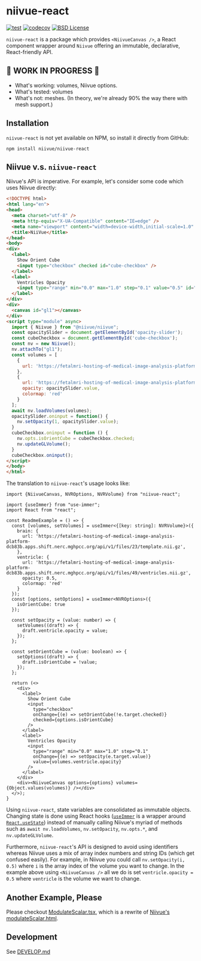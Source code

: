 # niivue-react

[![test](https://github.com/niivue/niivue-react/actions/workflows/test.yml/badge.svg)](https://github.com/niivue/niivue-react/actions/workflows/test.yml)
[![codecov](https://codecov.io/gh/niivue/niivue-react/branch/main/graph/badge.svg)](https://codecov.io/gh/niivue/niivue-react)
[![BSD License](https://img.shields.io/github/license/niivue/niivue-react)](https://github.com/niivue/niivue-react/blob/main/LICENSE)

`niivue-react` is a package which provides `<NiivueCanvas />`, a React component wrapper around `Niivue`
offering an immutable, declarative, React-friendly API.

## :construction: WORK IN PROGRESS :construction:

- What's working: volumes, Niivue options.
- What's tested: volumes
- What's not: meshes. (In theory, we're already 90% the way there with mesh support.)

## Installation

`niivue-react` is not yet available on NPM, so install it directly from GitHub:

```shell
npm install niivue/niivue-react
```

## Niivue v.s. `niivue-react`

Niivue's API is imperative. For example, let's consider some code which uses Niivue directly:

```html
<!DOCTYPE html>
<html lang="en">
<head>
  <meta charset="utf-8" />
  <meta http-equiv="X-UA-Compatible" content="IE=edge" />
  <meta name="viewport" content="width=device-width,initial-scale=1.0" />
  <title>NiiVue</title>
</head>
<body>
<div>
  <label>
    Show Orient Cube
    <input type="checkbox" checked id="cube-checkbox" />
  </label>
  <label>
    Ventricles Opacity
    <input type="range" min="0.0" max="1.0" step="0.1" value="0.5" id="opacity-slider"/>
  </label>
</div>
<div>
  <canvas id="gl1"></canvas>
</div>
<script type="module" async>
  import { Niivue } from "@niivue/niivue";
  const opacitySlider = document.getElementById('opacity-slider');
  const cubeCheckbox = document.getElementById('cube-checkbox');
  const nv = new Niivue();
  nv.attachTo("gl1");
  const volumes = [
    {
      url: 'https://fetalmri-hosting-of-medical-image-analysis-platform-dcb83b.apps.shift.nerc.mghpcc.org/api/v1/files/23/template.nii.gz',
    },
    {
      url: 'https://fetalmri-hosting-of-medical-image-analysis-platform-dcb83b.apps.shift.nerc.mghpcc.org/api/v1/files/49/ventricles.nii.gz',
      opacity: opacitySlider.value,
      colormap: 'red'
    }
  ];
  await nv.loadVolumes(volumes);
  opacitySlider.oninput = function() {
    nv.setOpacity(1, opacitySlider.value);
  }
  cubeCheckbox.oninput = function () {
    nv.opts.isOrientCube = cubeCheckbox.checked;
    nv.updateGLVolume();
  }
  cubeCheckbox.oninput();
</script>
</body>
</html>
```

The translation to `niivue-react`'s usage looks like:

```tsx
import {NiivueCanvas, NVROptions, NVRVolume} from "niivue-react";

import {useImmer} from "use-immer";
import React from "react";

const ReadmeExample = () => {
  const [volumes, setVolumes] = useImmer<{[key: string]: NVRVolume}>({
    brain: {
      url: 'https://fetalmri-hosting-of-medical-image-analysis-platform-dcb83b.apps.shift.nerc.mghpcc.org/api/v1/files/23/template.nii.gz',
    },
    ventricle: {
      url: 'https://fetalmri-hosting-of-medical-image-analysis-platform-dcb83b.apps.shift.nerc.mghpcc.org/api/v1/files/49/ventricles.nii.gz',
      opacity: 0.5,
      colormap: 'red'
    }
  });
  const [options, setOptions] = useImmer<NVROptions>({
    isOrientCube: true
  });

  const setOpacity = (value: number) => {
    setVolumes((draft) => {
      draft.ventricle.opacity = value;
    });
  };

  const setOrientCube = (value: boolean) => {
    setOptions((draft) => {
      draft.isOrientCube = !value;
    });
  };

  return (<>
    <div>
      <label>
        Show Orient Cube
        <input
          type="checkbox"
          onChange={(e) => setOrientCube(!e.target.checked)}
          checked={options.isOrientCube}
        />
      </label>
      <label>
        Ventricles Opacity
        <input
          type="range" min="0.0" max="1.0" step="0.1"
          onChange={(e) => setOpacity(e.target.value)}
          value={volumes.ventricle.opacity}
        />
      </label>
    </div>
    <div><NiivueCanvas options={options} volumes={Object.values(volumes)} /></div>
  </>);
}
```

Using `niivue-react`, state variables are consolidated as immutable objects.
Changing state is done using React hooks
([`useImmer`](https://immerjs.github.io/immer/example-setstate/) is a wrapper
around [`React.useState`](https://react.dev/learn/adding-interactivity#state-a-components-memory))
instead of manually calling Niivue's myriad of methods such as `await nv.loadVolumes`,
`nv.setOpacity`, `nv.opts.*`, and `nv.updateGLVolume`.

Furthermore, `niivue-react`'s API is designed to avoid using identifiers whereas
Niivue uses a mix of array index numbers and string IDs (which get confused easily).
For example, in Niivue you could call `nv.setOpacity(i, 0.5)` where `i` is the array
index of the volume you want to change. In the example above using `<NiivueCanvas />`
all we do is set `ventricle.opacity = 0.5` where `ventricle` is the volume we want to change.

## Another Example, Please

Please checkout [ModulateScalar.tsx](examples/demos/ModulateScalar.tsx), which is a rewrite of
[Niivue's modulateScalar.html](https://github.com/niivue/niivue/blob/main/demos/features/modulateScalar.html).

## Development

See [DEVELOP.md](./DEVELOP.md)
